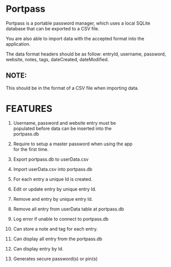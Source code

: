 
# Portpass

Portpass is a portable password manager, which uses a local SQLite database that can be exported to a CSV file.

You are also able to import data with the accepted format into the application.

The data format headers should be as follow:
entryId, username, password, website, notes, tags, dateCreated, dateModified.

## NOTE:

This should be in the format of a CSV file when importing data.


# FEATURES

1. Username, password and website entry must be<br>populated before data can be inserted into the<br>portpass.db

2. Require to setup a master password when using the app<br>for the first time.

3. Export portpass.db to userData.csv
4. Import userData.csv into portpass.db
5. For each entry a unique Id is created.
6. Edit or update entry by unique entry Id.
7. Remove and entry by unique entry Id.
8. Remove all entry from userData table at portpass.db
9. Log error if unable to connect to portpass.db
10. Can store a note and tag for each entry.
11. Can display all entry from the portpass.db
12. Can display entry by Id.
13. Generates secure password(s) or pin(s)